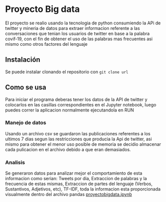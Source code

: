 # Proyecto Big data
El proyecto se realio usando la tecnologia de python consumiendo la APi de twitter y mineria de datos para extraer informacion referente a las conversaciones que tenian los usuarios de twitter en base a la palabra covif-19, con el fin de obtener el uso de las palabras mas frecuentes asi mismo como otros factores del lenguaje

## Instalación
Se puede instalar clonando el repositorio con ```git clone url```

## Como se usa
Para iniciar el programa deberas tener los datos de la API de twitter y colocarlos en las casillas correspondientes en el Jupyter notebook, luego puedes correr la aplicacion normalmente ejecutandola en RUN

### Manejo de datos
Usando un archivo csv se guardaron las publicaciones referentes a los ultimos 7 dias segun las restricciones que producia la Api de twitter, asi mismo para obtener el menor uso posible de memoria se decidio almacenar cada pulicacion en el archivo debido a que eran demasiados.

### Analisis
Se generaron datos para analizar mejor el comportamiento de esta informacion como serian: Tweets por dia, Extraccion de palabras y la frecuencia de estas mismas, Extraccion de partes del lenguaje (Verbos, Sustantivos, Adjetivos, etc), TF-IDF, toda la informacion esta proporcionada visualmente dentro del archivo pandas [proyectobigdata.ipynb](proyectobigdata.ipynb)

